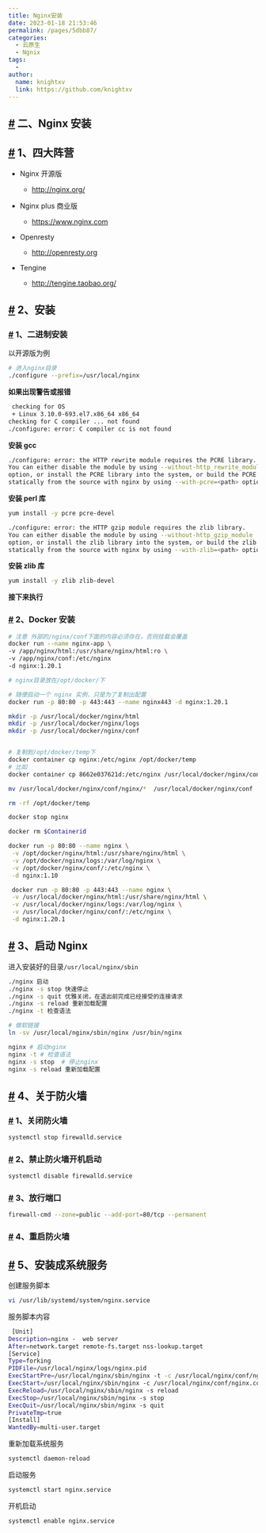 ```yaml
---
title: Nginx安装
date: 2023-01-18 21:53:46
permalink: /pages/5dbb87/
categories:
  - 云原生
  - Ngnix
tags:
  - 
author: 
  name: knightxv
  link: https://github.com/knightxv
---
```

## [#](#二、nginx安装) 二、Nginx 安装

## [#](#_1、四大阵营) 1、四大阵营

-   Nginx 开源版

    -   http://nginx.org/

-   Nginx plus 商业版

    -   https://www.nginx.com

-   Openresty

    -   http://openresty.org

-   Tengine

    -   http://tengine.taobao.org/

## [#](#_2、安装) 2、安装

### [#](#_1、二进制安装) 1、二进制安装

以开源版为例

```sh
# 进入nginx目录
./configure --prefix=/usr/local/nginx
```

**如果出现警告或报错**

```sh
 checking for OS
 + Linux 3.10.0-693.el7.x86_64 x86_64
checking for C compiler ... not found
./configure: error: C compiler cc is not found
```

**安装 gcc**

```sh
./configure: error: the HTTP rewrite module requires the PCRE library.
You can either disable the module by using --without-http_rewrite_module
option, or install the PCRE library into the system, or build the PCRE library
statically from the source with nginx by using --with-pcre=<path> option.
```

**安装 perl 库**

```sh
yum install -y pcre pcre-devel
```

```sh
./configure: error: the HTTP gzip module requires the zlib library.
You can either disable the module by using --without-http_gzip_module
option, or install the zlib library into the system, or build the zlib library
statically from the source with nginx by using --with-zlib=<path> option.
```

**安装 zlib 库**

```sh
yum install -y zlib zlib-devel
```

**接下来执行**

### [#](#_2、docker安装) 2、Docker 安装

```sh
# 注意 外部的/nginx/conf下面的内容必须存在，否则挂载会覆盖
docker run --name nginx-app \
-v /app/nginx/html:/usr/share/nginx/html:ro \
-v /app/nginx/conf:/etc/nginx
-d nginx:1.20.1

# nginx目录放在/opt/docker/下

# 随便启动一个 nginx 实例，只是为了复制出配置
docker run -p 80:80 -p 443:443 --name nginx443 -d nginx:1.20.1

mkdir -p /usr/local/docker/nginx/html
mkdir -p /usr/local/docker/nginx/logs
mkdir -p /usr/local/docker/nginx/conf


# 复制到/opt/docker/temp下
docker container cp nginx:/etc/nginx /opt/docker/temp
# 比如
docker container cp 8662e037621d:/etc/nginx /usr/local/docker/nginx/conf/

mv /usr/local/docker/nginx/conf/nginx/*  /usr/local/docker/nginx/conf

rm -rf /opt/docker/temp

docker stop nginx

docker rm $Containerid

docker run -p 80:80 --name nginx \
 -v /opt/docker/nginx/html:/usr/share/nginx/html \
 -v /opt/docker/nginx/logs:/var/log/nginx \
 -v /opt/docker/nginx/conf/:/etc/nginx \
 -d nginx:1.10

 docker run -p 80:80 -p 443:443 --name nginx \
 -v /usr/local/docker/nginx/html:/usr/share/nginx/html \
 -v /usr/local/docker/nginx/logs:/var/log/nginx \
 -v /usr/local/docker/nginx/conf/:/etc/nginx \
 -d nginx:1.20.1
```

## [#](#_3、启动nginx) 3、启动 Nginx

进入安装好的目录`/usr/local/nginx/sbin`

```sh
./nginx 启动
./nginx -s stop 快速停止
./nginx -s quit 优雅关闭，在退出前完成已经接受的连接请求
./nginx -s reload 重新加载配置
./nginx -t 检查语法
```

```sh
# 做软链接
ln -sv /usr/local/nginx/sbin/nginx /usr/bin/nginx

nginx # 启动nginx
nginx -t # 检查语法
nginx -s stop  # 停止nginx
nginx -s reload 重新加载配置
```

## [#](#_4、关于防火墙) 4、关于防火墙

### [#](#_1、关闭防火墙) 1、关闭防火墙

```sh
systemctl stop firewalld.service
```

### [#](#_2、禁止防火墙开机启动) 2、禁止防火墙开机启动

```sh
systemctl disable firewalld.service
```

### [#](#_3、放行端口) 3、放行端口

```sh
firewall-cmd --zone=public --add-port=80/tcp --permanent
```

### [#](#_4、重启防火墙) 4、重启防火墙

## [#](#_5、安装成系统服务) 5、安装成系统服务

创建服务脚本

```sh
vi /usr/lib/systemd/system/nginx.service
```

服务脚本内容

```sh
 [Unit]
Description=nginx -  web server
After=network.target remote-fs.target nss-lookup.target
[Service]
Type=forking
PIDFile=/usr/local/nginx/logs/nginx.pid
ExecStartPre=/usr/local/nginx/sbin/nginx -t -c /usr/local/nginx/conf/nginx.conf
ExecStart=/usr/local/nginx/sbin/nginx -c /usr/local/nginx/conf/nginx.conf
ExecReload=/usr/local/nginx/sbin/nginx -s reload
ExecStop=/usr/local/nginx/sbin/nginx -s stop
ExecQuit=/usr/local/nginx/sbin/nginx -s quit
PrivateTmp=true
[Install]
WantedBy=multi-user.target
```

重新加载系统服务

```sh
systemctl daemon-reload
```

启动服务

```sh
systemctl start nginx.service
```

开机启动

```sh
systemctl enable nginx.service
```

